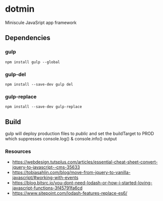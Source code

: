 # dotmin
Miniscule JavaSript app framework

## Dependencies
### gulp
`npm install gulp --global`
### gulp-del
`npm install --save-dev gulp del`
### gulp-replace
`npm install --save-dev gulp-replace`

## Build
gulp will deploy production files to *public* and set the buildTarget to PROD which suppresses console.log() & console.info() output

### Resources
- https://webdesign.tutsplus.com/articles/essential-cheat-sheet-convert-jquery-to-javascript--cms-35633
- https://tobiasahlin.com/blog/move-from-jquery-to-vanilla-javascript/#working-with-events
- https://blog.bitsrc.io/you-dont-need-lodash-or-how-i-started-loving-javascript-functions-3f45791fa6cd
- https://www.sitepoint.com/lodash-features-replace-es6/
